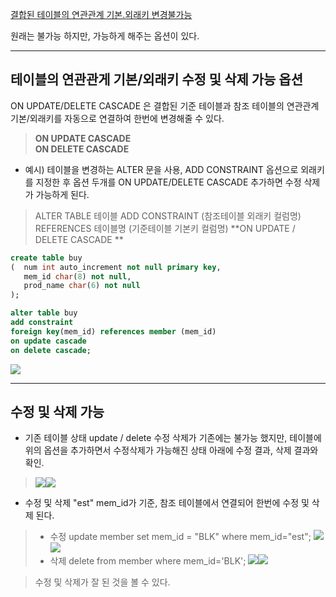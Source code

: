 [결합된 테이블의 연관관계 기본.외래키 변경불가능 ](https://velog.io/@estell/sql-%EC%A0%9C%EC%95%BD%EC%A1%B0%EA%B1%B4)

원래는 불가능 하지만, 가능하게 해주는 옵션이 있다.

---

## 테이블의 연관관게 기본/외래키 수정 및 삭제 가능 옵션
ON UPDATE/DELETE CASCADE 은 결합된 기준 테이블과 참조 테이블의 연관관계 기본/외래키를 자동으로 연결하여 한번에 변경해줄 수 있다.


>**ON UPDATE CASCADE  
ON DELETE CASCADE**


- 예시) 테이블을 변경하는 ALTER 문을 사용,  ADD CONSTRAINT 옵션으로 외래키를 지정한 후
옵션 두개를 ON UPDATE/DELETE CASCADE 추가하면 수정 삭제가 가능하게 된다.

>ALTER TABLE 테이블 
ADD CONSTRAINT (참조테이블 외래키 컬럼명) REFERENCES 테이블명 (기준테이블 기본키 컬럼명)
**ON UPDATE / DELETE CASCADE **



```sql
create table buy
(  num int auto_increment not null primary key,
   mem_id char(8) not null,
   prod_name char(6) not null
);
```
```sql
alter table buy   
add constraint 
foreign key(mem_id) references member (mem_id)
on update cascade
on delete cascade;
```
![](https://velog.velcdn.com/images/estell/post/1fa44705-b2cf-402a-ae4b-834db5a97540/image.png)

---
## 수정 및 삭제 가능

- 기존 테이블 상태
  update / delete 수정 삭제가 기존에는 불가능 했지만, 테이블에 위의 옵션을 추가하면서 수정삭제가 가능해진 상태  아래에 수정 결과, 삭제 결과와 확인.
>![](https://velog.velcdn.com/images/estell/post/f41c2629-0fe7-4812-b3a0-bde5ceaeeaba/image.png)![](https://velog.velcdn.com/images/estell/post/62ec4a0b-5564-440d-89b9-ffb600371b83/image.png)

- 수정 및 삭제
"est" mem_id가 기준, 참조 테이블에서 연결되어 한번에 수정 및 삭제 된다. 
>- 수정
update member set mem_id = "BLK" where mem_id="est";
![](https://velog.velcdn.com/images/estell/post/76ca5855-2fd5-4879-afe3-9347f6a8bd3f/image.png)![](https://velog.velcdn.com/images/estell/post/40c1e860-32a0-41c3-ba1a-aae444d4fff1/image.png)
>- 삭제
delete from member where mem_id='BLK';
>![](https://velog.velcdn.com/images/estell/post/dc560a80-b022-4f1c-bc4d-1833c886c337/image.png)![](https://velog.velcdn.com/images/estell/post/6245c191-c270-418a-9e48-7ac375e133ec/image.png)



>수정 및 삭제가 잘 된 것을 볼 수 있다.
